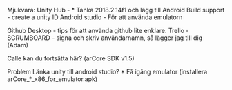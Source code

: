 Mjukvara:
Unity Hub - * Tanka 2018.2.14f1 och lägg till Android Build support  - create a unity ID
Android studio - För att använda emulatorn

Github Desktop - tips för att använda github lite enklare. 
Trello - SCRUMBOARD - signa och skriv användarnamn, så lägger jag till dig (Adam)


Calle kan du fortsätta här? 
(arCore SDK v1.5)


Problem
Länka unity till android studio? * 
Få igång emulator (installera arCore_*_x86_for_emulator.apk)
